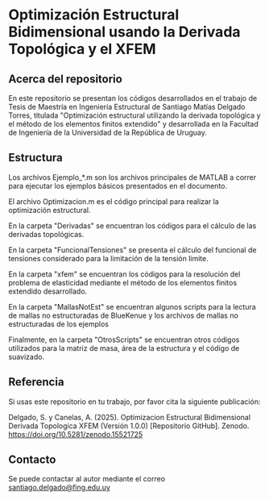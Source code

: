 # Optimización Estructural Bidimensional usando la Derivada Topológica y el XFEM

## Acerca del repositorio

En este repositorio se presentan los códigos desarrollados en el trabajo de Tesis de Maestría en Ingeniería Estructural de Santiago Matías Delgado Torres, titulada "Optimización estructural utilizando la derivada topológica y el método de los elementos finitos extendido" y desarrollada en la Facultad de Ingeniería de la Universidad de la República de Uruguay.

## Estructura

Los archivos Ejemplo_*.m son los archivos principales de MATLAB a correr para ejecutar los ejemplos básicos presentados en el documento.

El archivo Optimizacion.m es el código principal para realizar la optimización estructural.

En la carpeta "Derivadas" se encuentran los códigos para el cálculo de las derivadas topológicas.

En la carpeta "FuncionalTensiones" se presenta el cálculo del funcional de tensiones considerado para la limitación de la tensión limite.

En la carpeta "xfem" se encuentran los códigos para la resolución del problema de elasticidad mediante el método de los elementos finitos extendido desarrollado.

En la carpeta "MallasNotEst" se encuentran algunos scripts para la lectura de mallas no estructuradas de BlueKenue y los archivos de mallas no estructuradas de los ejemplos

Finalmente, en la carpeta "OtrosScripts" se encuentran otros códigos utilizados para la matriz de masa, área de la estructura y el código de suavizado.

## Referencia

Si usas este repositorio en tu trabajo, por favor cita la siguiente publicación:

Delgado, S. y Canelas, A. (2025). Optimizacion Estructural Bidimensional Derivada Topologica XFEM (Versión 1.0.0) [Repositorio GitHub]. Zenodo. https://doi.org/10.5281/zenodo.15521725

## Contacto

Se puede contactar al autor mediante el correo santiago.delgado@fing.edu.uy

